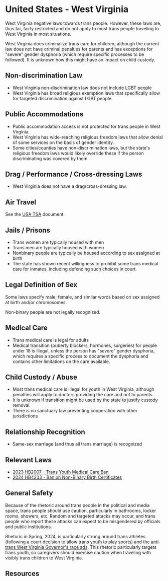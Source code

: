 # United States - West Virginia

West Virginia negative laws towards trans people. However, these laws
are, thus far, fairly restricted and do not apply to most
trans people traveling to West Virginia in most situations.

West Virginia does criminalize trans care for children, although the current
law does not have criminal penalties for parents and has exceptions for
"severe" gender dysphoria (which require specific processes to be
followed).  It is unknown how this might have an impact on child custody.

## Non-discrimination Law

 * West Virginia non-discrimination law does not include LGBT people
 * West Virginia has broad religious exemption laws that specifically
   allow for targeted discrimination against LGBT people.

## Public Accommodations

 * Public accommodation access is not protected for trans people in
   West Virginia.
 * West Virginia has wide-reaching religious freedom laws that allow denial of
   some services on the basis of gender identity.
 * Some cities/counties have non-discrimination laws, but the state's
   religious freedom laws would likely override these if the person
   discriminating was covered by them.

## Drag / Performance / Cross-dressing Laws

 * West Virginia does not have a drag/cross-dressing law.

## Air Travel

See the [USA TSA](notes/tsa.md) document.

## Jails / Prisons

 * Trans women are typically housed with men
 * Trans men are typically housed with women
 * Nonbinary people are typically be housed according to sex
   assigned at birth
 * The state has shown recent willingness to prohibit some trans medical
   care for inmates, including defending such choices in court.

## Legal Definition of Sex

Some laws specify male, female, and similar words based on sex assigned
at birth and/or chromosomes.

Non-binary people are not legally recognized.

## Medical Care

 * Trans medical care is legal for adults
 * Medical transition (puberty blockers, hormones, surgeries) for people
   under 18 is illegal, unless the person has "severe" gender dysphoria,
   which requires a specific process to document the dysphoria and
   contains other limitations on the care available.

## Child Custody / Abuse

 * Most trans medical care is illegal for youth in West Virginia, although
   penalties will apply to doctors providing the care and not to parents.
 * It is unknown if transition might be used by the state to justify
   custody removal.
 * There is no sanctuary law preventing cooperation with other
   jurisdictions
 
## Relationship Recognition

 * Same-sex marriage (and thus all trans marriage) is recognized

## Relevant Laws

 * [2023 HB2007 - Trans Youth Medical Care Ban](https://legiscan.com/WV/text/HB2007/id/2748657)
 * [2024 HB4233 - Ban on Non-Binary Birth Certificates](https://www.wvlegislature.gov/Bill_Status/bills_text.cfm?billdoc=hb4233%20sub%20enr.htm&yr=2024&sesstype=RS&billtype=B&houseorig=H&i=4233)

## General Safety

Because of the rhetoric around trans people in the political and media
space, trans people should use caution, particularly in bathrooms,
locker rooms, showers, etc.  Random and targeted attacks may occur, and
trans people who report these attacks can expect to be misgendered by
officials and public institutions.

Rhetoric in Spring, 2024, is particularly strong around trans athletes
(following a court decision to allow trans youth to play sports) and the
[anti-trans West Virginia Governor's race
ads](https://wvpublic.org/w-va-gubernatorial-campaign-attack-ads-vilify-transgender-children/).
This rhetoric particularly targets trans youth, so caregivers should
exercise caution when traveling with visibly trans children to West
Virginia.

## Resources

